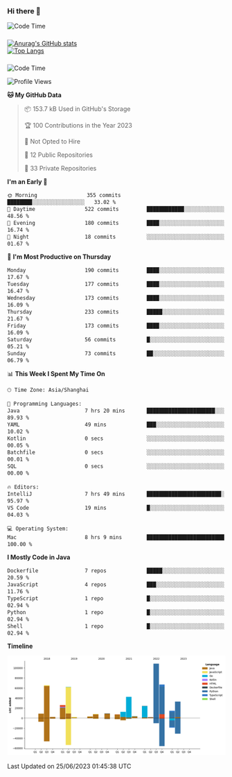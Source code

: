 ### Hi there 👋 

![Code Time](https://img.shields.io/endpoint?style=flat&url=https://codetime-api.datreks.com/badge/1061?logoColor=white%26project=%26recentMS=0%26showProject=false)

<!--
**Muyiafan/Muyiafan** is a ✨ _special_ ✨ repository because its `README.md` (this file) appears on your GitHub profile.

Here are some ideas to get you started:

- 🔭 I’m currently working on ...
- 🌱 I’m currently learning ...
- 👯 I’m looking to collaborate on ...
- 🤔 I’m looking for help with ...
- 💬 Ask me about ...
- 📫 How to reach me: ...
- 😄 Pronouns: ...
- ⚡ Fun fact: ...
-->

### 

[![Anurag's GitHub stats](https://github-readme-stats.vercel.app/api?username=Muyiafan)](https://github.com/anuraghazra/github-readme-stats)
<br>
[![Top Langs](https://github-readme-stats.vercel.app/api/top-langs/?username=Muyiafan)](https://github.com/anuraghazra/github-readme-stats)

### 

<!--START_SECTION:waka-->
![Code Time](http://img.shields.io/badge/Code%20Time-5%2C819%20hrs%208%20mins-blue)

![Profile Views](http://img.shields.io/badge/Profile%20Views-0-blue)

**🐱 My GitHub Data** 

> 📦 153.7 kB Used in GitHub's Storage 
 > 
> 🏆 100 Contributions in the Year 2023
 > 
> 🚫 Not Opted to Hire
 > 
> 📜 12 Public Repositories 
 > 
> 🔑 33 Private Repositories 
 > 
**I'm an Early 🐤** 

```text
🌞 Morning                355 commits         ████████░░░░░░░░░░░░░░░░░   33.02 % 
🌆 Daytime                522 commits         ████████████░░░░░░░░░░░░░   48.56 % 
🌃 Evening                180 commits         ████░░░░░░░░░░░░░░░░░░░░░   16.74 % 
🌙 Night                  18 commits          ░░░░░░░░░░░░░░░░░░░░░░░░░   01.67 % 
```
📅 **I'm Most Productive on Thursday** 

```text
Monday                   190 commits         ████░░░░░░░░░░░░░░░░░░░░░   17.67 % 
Tuesday                  177 commits         ████░░░░░░░░░░░░░░░░░░░░░   16.47 % 
Wednesday                173 commits         ████░░░░░░░░░░░░░░░░░░░░░   16.09 % 
Thursday                 233 commits         █████░░░░░░░░░░░░░░░░░░░░   21.67 % 
Friday                   173 commits         ████░░░░░░░░░░░░░░░░░░░░░   16.09 % 
Saturday                 56 commits          █░░░░░░░░░░░░░░░░░░░░░░░░   05.21 % 
Sunday                   73 commits          ██░░░░░░░░░░░░░░░░░░░░░░░   06.79 % 
```


📊 **This Week I Spent My Time On** 

```text
🕑︎ Time Zone: Asia/Shanghai

💬 Programming Languages: 
Java                     7 hrs 20 mins       ██████████████████████░░░   89.93 % 
YAML                     49 mins             ███░░░░░░░░░░░░░░░░░░░░░░   10.02 % 
Kotlin                   0 secs              ░░░░░░░░░░░░░░░░░░░░░░░░░   00.05 % 
Batchfile                0 secs              ░░░░░░░░░░░░░░░░░░░░░░░░░   00.01 % 
SQL                      0 secs              ░░░░░░░░░░░░░░░░░░░░░░░░░   00.00 % 

🔥 Editors: 
IntelliJ                 7 hrs 49 mins       ████████████████████████░   95.97 % 
VS Code                  19 mins             █░░░░░░░░░░░░░░░░░░░░░░░░   04.03 % 

💻 Operating System: 
Mac                      8 hrs 9 mins        █████████████████████████   100.00 % 
```

**I Mostly Code in Java** 

```text
Dockerfile               7 repos             █████░░░░░░░░░░░░░░░░░░░░   20.59 % 
JavaScript               4 repos             ███░░░░░░░░░░░░░░░░░░░░░░   11.76 % 
TypeScript               1 repo              █░░░░░░░░░░░░░░░░░░░░░░░░   02.94 % 
Python                   1 repo              █░░░░░░░░░░░░░░░░░░░░░░░░   02.94 % 
Shell                    1 repo              █░░░░░░░░░░░░░░░░░░░░░░░░   02.94 % 
```



**Timeline**

![Lines of Code chart](https://raw.githubusercontent.com/Muyiafan/Muyiafan/main/assets/bar_graph.png)


 Last Updated on 25/06/2023 01:45:38 UTC
<!--END_SECTION:waka-->
